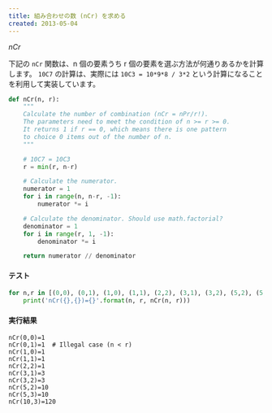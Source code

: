 ```yaml
---
title: 組み合わせの数 (nCr) を求める
created: 2013-05-04
---
```


$nCr$

下記の `nCr` 関数は、n 個の要素うち r 個の要素を選ぶ方法が何通りあるかを計算します。
`10C7` の計算は、実際には `10C3 = 10*9*8 / 3*2` という計算になることを利用して実装しています。

```python
def nCr(n, r):
    """
    Calculate the number of combination (nCr = nPr/r!).
    The parameters need to meet the condition of n >= r >= 0.
    It returns 1 if r == 0, which means there is one pattern
    to choice 0 items out of the number of n.
    """

    # 10C7 = 10C3
    r = min(r, n-r)

    # Calculate the numerator.
    numerator = 1
    for i in range(n, n-r, -1):
        numerator *= i

    # Calculate the denominator. Should use math.factorial?
    denominator = 1
    for i in range(r, 1, -1):
        denominator *= i

    return numerator // denominator
```

#### テスト

```python
for n,r in [(0,0), (0,1), (1,0), (1,1), (2,2), (3,1), (3,2), (5,2), (5,3), (10, 3)]:
    print('nCr({},{})={}'.format(n, r, nCr(n, r)))
```

#### 実行結果

```
nCr(0,0)=1
nCr(0,1)=1  # Illegal case (n < r)
nCr(1,0)=1
nCr(1,1)=1
nCr(2,2)=1
nCr(3,1)=3
nCr(3,2)=3
nCr(5,2)=10
nCr(5,3)=10
nCr(10,3)=120
```

